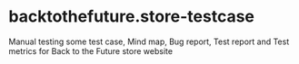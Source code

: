 # backtothefuture.store-testcase
Manual testing some test case, Mind map, Bug report, Test report and Test metrics for Back to the Future store website 
